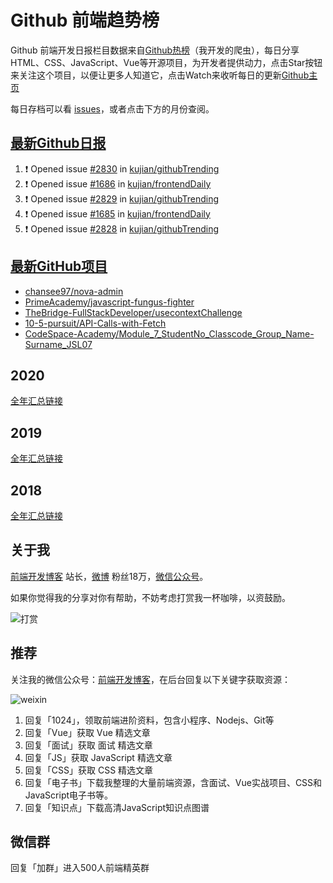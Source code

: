 # Github 前端趋势榜

Github 前端开发日报栏目数据来自[Github热榜](https://github.qdkfweb.cn/)（我开发的爬虫），每日分享HTML、CSS、JavaScript、Vue等开源项目，为开发者提供动力，点击Star按钮来关注这个项目，以便让更多人知道它，点击Watch来收听每日的更新[Github主页](https://github.com/kujian/githubTrending)

每日存档可以看 [issues](https://github.com/kujian/githubTrending/issues)，或者点击下方的月份查阅。

## [最新Github日报](https://github.com/kujian/githubTrending/issues)

<!--START_SECTION:activity-->
1. ❗ Opened issue [#2830](https://github.com/kujian/githubTrending/issues/2830) in [kujian/githubTrending](https://github.com/kujian/githubTrending)
2. ❗ Opened issue [#1686](https://github.com/kujian/frontendDaily/issues/1686) in [kujian/frontendDaily](https://github.com/kujian/frontendDaily)
3. ❗ Opened issue [#2829](https://github.com/kujian/githubTrending/issues/2829) in [kujian/githubTrending](https://github.com/kujian/githubTrending)
4. ❗ Opened issue [#1685](https://github.com/kujian/frontendDaily/issues/1685) in [kujian/frontendDaily](https://github.com/kujian/frontendDaily)
5. ❗ Opened issue [#2828](https://github.com/kujian/githubTrending/issues/2828) in [kujian/githubTrending](https://github.com/kujian/githubTrending)
<!--END_SECTION:activity-->


## [最新GitHub项目](https://github.qdkfweb.cn/)

<!-- BLOG-POST-LIST:START -->
- [chansee97/nova-admin](https://github.qdkfweb.cn/chansee97-nova-admin/)
- [PrimeAcademy/javascript-fungus-fighter](https://github.qdkfweb.cn/primeacademy-javascript-fungus-fighter/)
- [TheBridge-FullStackDeveloper/usecontextChallenge](https://github.qdkfweb.cn/thebridge-fullstackdeveloper-usecontextchallenge/)
- [10-5-pursuit/API-Calls-with-Fetch](https://github.qdkfweb.cn/10-5-pursuit-api-calls-with-fetch/)
- [CodeSpace-Academy/Module_7_StudentNo_Classcode_Group_Name-Surname_JSL07](https://github.qdkfweb.cn/codespace-academy-module_7_studentno_classcode_group_name-surname_jsl07/)
<!-- BLOG-POST-LIST:END -->

## 2020
[全年汇总链接](https://github.com/kujian/githubTrending/tree/master/2020)
## 2019
[全年汇总链接](https://github.com/kujian/githubTrending/tree/master/2019)

## 2018
[全年汇总链接](https://github.com/kujian/githubTrending/tree/master/2018)

## 关于我

[前端开发博客](https://qdkfweb.cn/) 站长，[微博](https://weibo.com/kujian) 粉丝18万，[微信公众号](https://open.weixin.qq.com/qr/code?username=caibaojian_com)。


如果你觉得我的分享对你有帮助，不妨考虑打赏我一杯咖啡，以资鼓励。

![打赏](https://upload-images.jianshu.io/upload_images/570843-db4053c67a8c9ea9.png)

## 推荐

关注我的微信公众号：[前端开发博客](https://open.weixin.qq.com/qr/code?username=caibaojian_com)，在后台回复以下关键字获取资源：

![weixin](https://pic.qdkfweb.cn/uploads/2023/11/weixin.png)

1. 回复「1024」，领取前端进阶资料，包含小程序、Nodejs、Git等
2. 回复「Vue」获取 Vue 精选文章
3. 回复「面试」获取 面试 精选文章
4. 回复「JS」获取 JavaScript 精选文章
5. 回复「CSS」获取 CSS 精选文章
7. 回复「电子书」下载我整理的大量前端资源，含面试、Vue实战项目、CSS和JavaScript电子书等。
8. 回复「知识点」下载高清JavaScript知识点图谱

## 微信群

回复「加群」进入500人前端精英群


